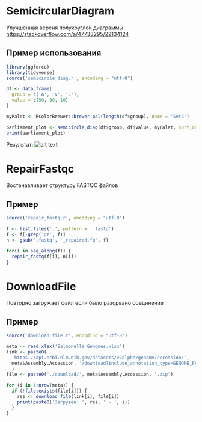 # SemicircularDiagram
Улучшенная версия полукруглой диаграммы https://stackoverflow.com/a/47738295/22134124

## Пример использования
```R
library(ggforce)
library(tidyverse)
source('semicircle_diag.r', encoding = "utf-8")

df <- data.frame(
  group = c('A', 'V', 'C'),
  value = c(50, 30, 10)
)

myPalet <- RColorBrewer::brewer.pal(length(df$group), name = 'Set2')

parliament_plot <- semicircle_diag(df$group, df$value, myPalet, sort_order = 'descending')
print(parliament_plot)
```
Результат:
![alt text](https://github.com/SerhEL/SemicircularDiagram/blob/main/result.jpg?raw=true)


# RepairFastqc
Востанавливает структуру FASTQC файлов

## Пример
```R
source('repair_fastq.r', encoding = "utf-8")

f <- list.files('.', pattern = '.fastq')
f <- f[-grep('gz', f)]
n <- gsub('.fastq', '_repaired.fq', f)

for(i in seq_along(f)) {
  repair_fastq(f[i], n[i])  
}
```
# DownloadFile
Повторно загружает файл если было разорвано соединение

## Пример
```R
source('download_file.r', encoding = "utf-8")

meta <- read.xlsx('Salmonella_Genomes.xlsx')
link <- paste0(
  'https://api.ncbi.nlm.nih.gov/datasets/v2alpha/genome/accession/',
  meta$Assembly.Accession, '/download?include_annotation_type=GENOME_FASTA'
  )
file <- paste0('./download/', meta$Assembly.Accession, '.zip')

for (i in 1:nrow(meta)) {
  if (!file.exists(file[i])) {
    res <- download_file(link[i], file[i])
    print(paste0('Загружен: ', res, ' - ', i))
  }
}
```

